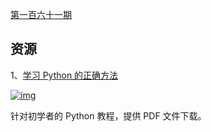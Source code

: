 [第一百六十一期](https://github.com/ruanyf/weekly/blob/master/docs/issue-161.md)

## 资源

1、[学习 Python 的正确方法](https://learnpythontherightway.com/)

[![img](https://camo.githubusercontent.com/1fdfa1dc7c5a071e208d033db687b7be9f2fd9ecef1fccaa1c53af6b8a381a1e/68747470733a2f2f63646e2e6265656b6b612e636f6d2f626c6f67696d672f61737365742f3230323130352f6267323032313035313530332e6a7067)](https://camo.githubusercontent.com/1fdfa1dc7c5a071e208d033db687b7be9f2fd9ecef1fccaa1c53af6b8a381a1e/68747470733a2f2f63646e2e6265656b6b612e636f6d2f626c6f67696d672f61737365742f3230323130352f6267323032313035313530332e6a7067)

针对初学者的 Python 教程，提供 PDF 文件下载。